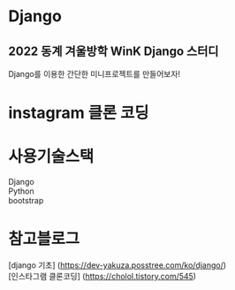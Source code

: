 # Django
## 2022 동계 겨울방학 WinK Django 스터디 
Django를 이용한 간단한 미니프로젝트를 만들어보자!

# instagram 클론 코딩
# 사용기술스택
Django </br>
Python </br>
bootstrap </br>
# 참고블로그
[django 기초] (https://dev-yakuza.posstree.com/ko/django/) </br>
[인스타그램 클론코딩] (https://cholol.tistory.com/545)
